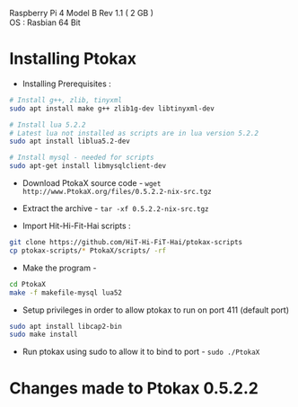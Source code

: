 Raspberry Pi 4 Model B Rev 1.1 ( 2 GB ) \
OS : Rasbian 64 Bit

# Installing Ptokax

- Installing Prerequisites : 

```bash
# Install g++, zlib, tinyxml
sudo apt install make g++ zlib1g-dev libtinyxml-dev

# Install lua 5.2.2
# Latest lua not installed as scripts are in lua version 5.2.2
sudo apt install liblua5.2-dev

# Install mysql - needed for scripts
sudo apt-get install libmysqlclient-dev
```

- Download PtokaX source code - 
`wget http://www.PtokaX.org/files/0.5.2.2-nix-src.tgz`

- Extract the archive -
`tar -xf 0.5.2.2-nix-src.tgz`

- Import Hit-Hi-Fit-Hai scripts : 

```bash
git clone https://github.com/HiT-Hi-FiT-Hai/ptokax-scripts
cp ptokax-scripts/* PtokaX/scripts/ -rf
```

- Make the program - 
```bash
cd PtokaX
make -f makefile-mysql lua52
```

- Setup privileges in order to allow ptokax to run on port 411 (default port)
```bash
sudo apt install libcap2-bin
sudo make install
```

- Run ptokax using sudo to allow it to bind to port - `sudo ./PtokaX`

# Changes made to Ptokax 0.5.2.2


